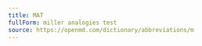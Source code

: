 ```yaml
---
title: MAT
fullForm: miller analogies test
source: https://openmd.com/dictionary/abbreviations/m
---
```

